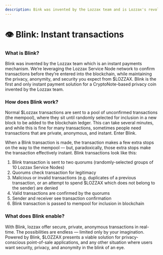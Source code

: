 ```yaml
---
description: Bink was invented by the Lozzax team and is Lozzax's revolutionary instant payment system
---
```


# 👁 Blink: Instant transactions

### What is Blink?

Blink was invented by the Lozzax team which is an instant payments mechanism. We’re leveraging the Lozzax Service Node network to confirm transactions before they’re entered into the blockchain, while maintaining the privacy, anonymity, and security you expect from $LOZZAX. Blink is the first and only instant payment solution for a CryptoNote-based privacy coin invented by the Lozzax team.

### How does Blink work?

Normal $Lozzax transactions are sent to a pool of unconfirmed transactions \(the mempool\), where they sit until randomly selected for inclusion in a new block to be added to the blockchain ledger. This can take several minutes, and while this is fine for many transactions, sometimes people need transactions that are private, anonymous, and instant. Enter Blink.

When a Blink transaction is made, the transaction makes a few extra stops on the way to the mempool — but, paradoxically, those extra stops make the transaction effectively instant. Blink transactions look like this:

1. Blink transaction is sent to two quorums \(randomly-selected groups of 10 Lozzax Service Nodes\)
2. Quorums check transaction for legitimacy
3. Malicious or invalid transactions \(e.g. duplicates of a previous transaction, or an attempt to spend $LOZZAX which does not belong to the sender\) are denied
4. Valid transactions are confirmed by the quorums
5. Sender and receiver see transaction confirmation
6. Blink transaction is passed to mempool for inclusion in blockchain

### What does Blink enable?

With Blink, lozzax offer secure, private, anonymous transactions in real-time. The possibilities are endless — limited only by your imagination. Powered by Blink, $LOZZAX presents a viable solution for privacy-conscious point-of-sale applications, and any other situation where users want security, privacy, and anonymity in the blink of an eye.

